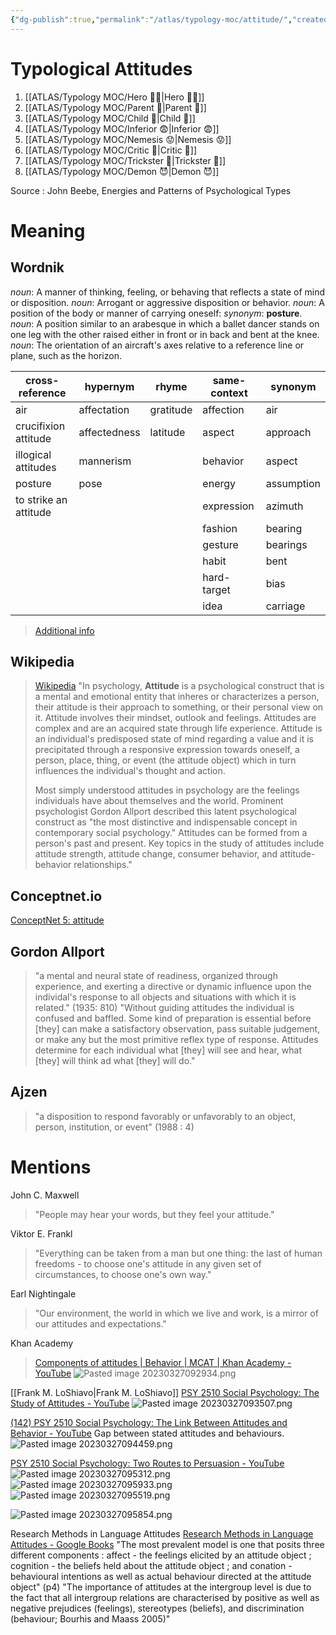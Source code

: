 ```yaml
---
{"dg-publish":true,"permalink":"/atlas/typology-moc/attitude/","created":"","updated":""}
---
```



# Typological Attitudes 
1. [[ATLAS/Typology MOC/Hero 🦸‍♂️\|Hero 🦸‍♂️]]
2. [[ATLAS/Typology MOC/Parent 🤨\|Parent 🤨]]
3. [[ATLAS/Typology MOC/Child 👼\|Child 👼]]
4. [[ATLAS/Typology MOC/Inferior 😨\|Inferior 😨]]
1. [[ATLAS/Typology MOC/Nemesis 😟\|Nemesis 😟]]
2. [[ATLAS/Typology MOC/Critic 🤔\|Critic 🤔]]
3. [[ATLAS/Typology MOC/Trickster 🤡\|Trickster 🤡]]
4. [[ATLAS/Typology MOC/Demon 😈\|Demon 😈]]

Source : John Beebe, Energies and Patterns of Psychological Types 

# Meaning
## Wordnik 
*noun*: A manner of thinking, feeling, or behaving that reflects a state of mind or disposition.
*noun*: Arrogant or aggressive disposition or behavior.
*noun*: A position of the body or manner of carrying oneself: <i>synonym</i>: <strong> posture</strong>.
*noun*: A position similar to an arabesque in which a ballet dancer stands on one leg with the other raised either in front or in back and bent at the knee.
*noun*: The orientation of an aircraft's axes relative to a reference line or plane, such as the horizon.

| cross-reference |hypernym |rhyme |same-context |synonym |
| --- | --- | --- | --- | --- |
| air | affectation | gratitude | affection | air |
| crucifixion attitude | affectedness | latitude | aspect | approach |
| illogical attitudes | mannerism |  | behavior | aspect |
| posture | pose |  | energy | assumption |
| to strike an attitude |  |  | expression | azimuth |
|  |  |  | fashion | bearing |
|  |  |  | gesture | bearings |
|  |  |  | habit | bent |
|  |  |  | hard-target | bias |
|  |  |  | idea | carriage |

> [Additional info](https://www.wordnik.com/words/attitude)

## Wikipedia
> [Wikipedia](https://en.wikipedia.org/wiki/Attitude_(psychology))
> "In psychology, **Attitude** is a psychological construct that is a mental and emotional entity that inheres or characterizes a person, their attitude is their  approach to something, or their personal view on it. Attitude involves their mindset, outlook and feelings. Attitudes are complex and are an acquired state through life experience. Attitude is an individual's predisposed state of mind regarding a value and it is precipitated through a responsive expression towards oneself, a person, place, thing, or event (the attitude object) which in turn influences the individual's thought and action.
>
> Most simply understood attitudes in psychology are the feelings individuals have about themselves and the world. Prominent psychologist Gordon Allport described this latent psychological construct as "the most distinctive and indispensable concept in contemporary social psychology." Attitudes can be formed from a person's past and present. Key topics in the study of attitudes include attitude strength, attitude change, consumer behavior, and attitude-behavior relationships."

## Conceptnet.io 
[ConceptNet 5: attitude](https://conceptnet.io/c/en/attitude)

## Gordon Allport

> "a mental and neural state of readiness, organized through experience, and exerting a directive or dynamic influence upon the individal's response to all objects and situations with which it is related." (1935: 810)
> "Without guiding attitudes the individual is confused and baffled. Some kind of preparation is essential before [they] can make a satisfactory observation, pass suitable judgement, or make any but the most primitive reflex type of response. Attitudes determine for each individual what [they] will see and hear, what [they] will think ad what [they] will do."

## Ajzen 
> "a disposition to respond favorably or unfavorably to an object, person, institution, or event" (1988 : 4)



# Mentions

John C. Maxwell
> "People may hear your words, but they feel your attitude." 

Viktor E. Frankl 
> "Everything can be taken from a man but one thing: the last of human freedoms - to choose one's attitude in any given set of circumstances, to choose one's own way."

Earl Nightingale
> "Our environment, the world in which we live and work, is a mirror of our attitudes and expectations." 

Khan Academy 
> [Components of attitudes | Behavior | MCAT | Khan Academy - YouTube](https://www.youtube.com/watch?v=cDq1_R-J51w)
![Pasted image 20230327092934.png](/img/user/EXTRAS/Images/Pasted%20image%2020230327092934.png)

[[Frank M. LoShiavo\|Frank M. LoShiavo]]
[PSY 2510 Social Psychology: The Study of Attitudes - YouTube](https://www.youtube.com/watch?v=4i46o7xLNiY)
![Pasted image 20230327093507.png](/img/user/EXTRAS/Images/Pasted%20image%2020230327093507.png)

[(142) PSY 2510 Social Psychology: The Link Between Attitudes and Behavior - YouTube](https://www.youtube.com/watch?v=tohd2AJ2bvI)
Gap between stated attitudes and behaviours. 
![Pasted image 20230327094459.png](/img/user/EXTRAS/Images/Pasted%20image%2020230327094459.png)

[PSY 2510 Social Psychology: Two Routes to Persuasion - YouTube](https://www.youtube.com/watch?v=P9jYb_f6qGM)
![Pasted image 20230327095312.png](/img/user/EXTRAS/Images/Pasted%20image%2020230327095312.png)
![Pasted image 20230327095933.png](/img/user/EXTRAS/Images/Pasted%20image%2020230327095933.png)![Pasted image 20230327095519.png](/img/user/EXTRAS/Images/Pasted%20image%2020230327095519.png)

![Pasted image 20230327095854.png](/img/user/EXTRAS/Images/Pasted%20image%2020230327095854.png)

Research Methods in Language Attitudes 
[Research Methods in Language Attitudes - Google Books](https://books.google.fr/books?hl=en&lr=&id=GqZ3EAAAQBAJ&oi=fnd&pg=PA1&dq=attitudes+%2B+body+language&ots=uDun0jUd6e&sig=xBIFVInosD64DU6p1z7lncY_8ms&redir_esc=y#v=onepage&q=attitudes%20%2B%20body%20language&f=false)
"The most prevalent model is one that posits three different components : affect - the feelings elicited by an attitude object ; cognition - the beliefs held about the attitude object ; and conation - behavioural intentions as well as actual behaviour directed at the attitude object" (p4)
"The importance of attitudes at the intergroup level is due to the fact that all intergroup relations are characterised by positive as well as negative prejudices (feelings), stereotypes (beliefs), and discrimination (behaviour; Bourhis and Maass 2005)"
